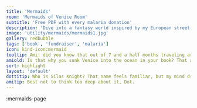 ```yaml
---
title: 'Mermaids'
room: 'Mermaids of Venice Room'
subtitle: 'Free PDF with every malaria donation'
description: 'Dive into a fantasy world inspired by my European street-performing adventures. Your donation helps fight malaria and lands you a free copy!'
image: 'utility/mermaids/mermaids1.jpg'
gallery: redbubble
tags: ['book', 'fundraiser', 'malaria']
icon: kind-icon:mermaid
tooltip: Ami! did you know that out of 7 and a half months traveling around Europe as a juggling contortionist, I was stuck in a mosquito-filled campsite outside Venice for two weeks?
amiold: Is that why you sunk Venice into the ocean in your book? That actually makes a lot of sense. But you programmed me to fight malaria because you care about the world...Right?
sort: highlight
layout: 'default'
dottitip: Who is Silas Knight? That name feels familiar, but my mind draws a blank.
amitip: Best not to think too deep about it, Dot.
---
```


:mermaids-page
